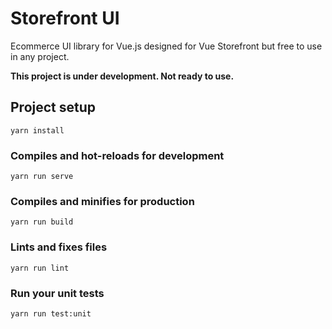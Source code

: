 # Storefront UI

Ecommerce UI library for Vue.js designed for Vue Storefront but free to use in any project.

**This project is under development. Not ready to use.**


## Project setup
```
yarn install
```

### Compiles and hot-reloads for development
```
yarn run serve
```

### Compiles and minifies for production
```
yarn run build
```

### Lints and fixes files
```
yarn run lint
```

### Run your unit tests
```
yarn run test:unit
```
